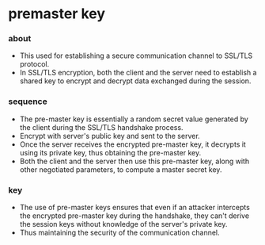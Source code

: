 # premaster key

### about

- This used for establishing a secure communication channel to SSL/TLS protocol.
- In SSL/TLS encryption, both the client and the server need to establish a shared key to encrypt and decrypt data exchanged during the session.

### sequence

- The pre-master key is essentially a random secret value generated by the client during the SSL/TLS handshake process.
- Encrypt with server's public key and sent to the server.
- Once the server receives the encrypted pre-master key, it decrypts it using its private key, thus obtaining the pre-master key.
- Both the client and the server then use this pre-master key, along with other negotiated parameters, to compute a master secret key.

### key

- The use of pre-master keys ensures that even if an attacker intercepts the encrypted pre-master key during the handshake, they can't derive the session keys without knowledge of the server's private key.
- Thus maintaining the security of the communication channel.